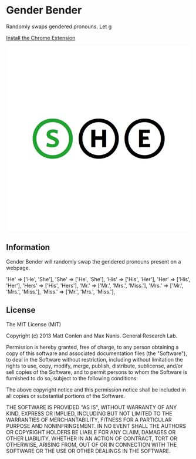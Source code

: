 Gender Bender
===========

Randomly swaps gendered pronouns. Let g

[Install the Chrome Extension](https://chrome.google.com/webstore/detail/jaajfhcacaejhinlnleoaflddclcgnam)

![icon](./icons/logo.png)


## Information

Gender Bender will randomly swap the gendered pronouns present on a webpage.

  'He'    => ['He', 'She'],
  'She'   => ['He', 'She'],
  'His'   => ['His', 'Her'],
  'Her'   => ['His', 'Her'],
  'Hers'  => ['His', 'Hers'],
  'Mr.'   => ['Mr.', 'Mrs.', 'Miss.'],
  'Mrs.'  => ['Mr.', 'Mrs.', 'Miss.'],
  'Miss.' => ['Mr.', 'Mrs.', 'Miss.'],


## License

The MIT License (MIT)

Copyright (c) 2013 Matt Conlen and Max Nanis. General Research Lab.

Permission is hereby granted, free of charge, to any person obtaining a copy of
this software and associated documentation files (the "Software"), to deal in
the Software without restriction, including without limitation the rights to
use, copy, modify, merge, publish, distribute, sublicense, and/or sell copies of
the Software, and to permit persons to whom the Software is furnished to do so,
subject to the following conditions:

The above copyright notice and this permission notice shall be included in all
copies or substantial portions of the Software.

THE SOFTWARE IS PROVIDED "AS IS", WITHOUT WARRANTY OF ANY KIND, EXPRESS OR
IMPLIED, INCLUDING BUT NOT LIMITED TO THE WARRANTIES OF MERCHANTABILITY, FITNESS
FOR A PARTICULAR PURPOSE AND NONINFRINGEMENT. IN NO EVENT SHALL THE AUTHORS OR
COPYRIGHT HOLDERS BE LIABLE FOR ANY CLAIM, DAMAGES OR OTHER LIABILITY, WHETHER
IN AN ACTION OF CONTRACT, TORT OR OTHERWISE, ARISING FROM, OUT OF OR IN
CONNECTION WITH THE SOFTWARE OR THE USE OR OTHER DEALINGS IN THE SOFTWARE.
